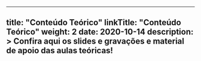 
---
title: "Conteúdo Teórico"
linkTitle: "Conteúdo Teórico"
weight: 2
date: 2020-10-14
description: >
  Confira aqui os slides e gravações e material de apoio das aulas teóricas!
---



	
